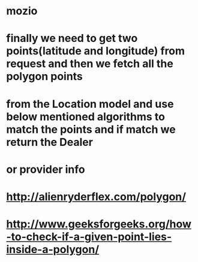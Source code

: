 # mozio

# finally we need to get two points(latitude and longitude) from request and then we fetch all the polygon points
# from the Location model and use below mentioned algorithms to match the points and if match we return the Dealer 
# or provider info
# 
# http://alienryderflex.com/polygon/
# http://www.geeksforgeeks.org/how-to-check-if-a-given-point-lies-inside-a-polygon/
